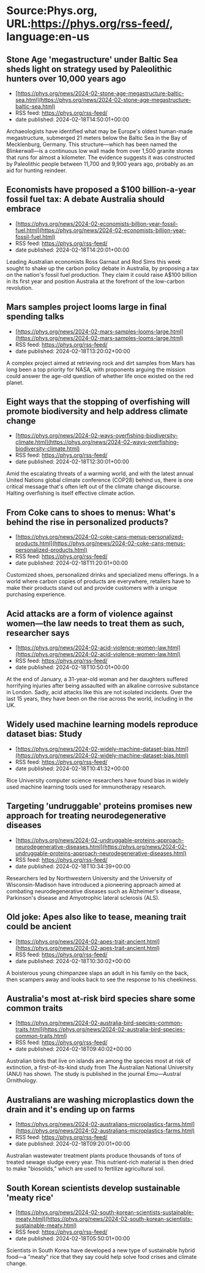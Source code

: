 # Source:Phys.org, URL:https://phys.org/rss-feed/, language:en-us

## Stone Age 'megastructure' under Baltic Sea sheds light on strategy used by Paleolithic hunters over 10,000 years ago
 - [https://phys.org/news/2024-02-stone-age-megastructure-baltic-sea.html](https://phys.org/news/2024-02-stone-age-megastructure-baltic-sea.html)
 - RSS feed: https://phys.org/rss-feed/
 - date published: 2024-02-18T14:50:01+00:00

Archaeologists have identified what may be Europe's oldest human-made megastructure, submerged 21 meters below the Baltic Sea in the Bay of Mecklenburg, Germany. This structure—which has been named the Blinkerwall—is a continuous low wall made from over 1,500 granite stones that runs for almost a kilometer. The evidence suggests it was constructed by Paleolithic people between 11,700 and 9,900 years ago, probably as an aid for hunting reindeer.

## Economists have proposed a $100 billion-a-year fossil fuel tax: A debate Australia should embrace
 - [https://phys.org/news/2024-02-economists-billion-year-fossil-fuel.html](https://phys.org/news/2024-02-economists-billion-year-fossil-fuel.html)
 - RSS feed: https://phys.org/rss-feed/
 - date published: 2024-02-18T14:20:01+00:00

Leading Australian economists Ross Garnaut and Rod Sims this week sought to shake up the carbon policy debate in Australia, by proposing a tax on the nation's fossil fuel production. They claim it could raise A$100 billion in its first year and position Australia at the forefront of the low-carbon revolution.

## Mars samples project looms large in final spending talks
 - [https://phys.org/news/2024-02-mars-samples-looms-large.html](https://phys.org/news/2024-02-mars-samples-looms-large.html)
 - RSS feed: https://phys.org/rss-feed/
 - date published: 2024-02-18T13:20:02+00:00

A complex project aimed at retrieving rock and dirt samples from Mars has long been a top priority for NASA, with proponents arguing the mission could answer the age-old question of whether life once existed on the red planet.

## Eight ways that the stopping of overfishing will promote biodiversity and help address climate change
 - [https://phys.org/news/2024-02-ways-overfishing-biodiversity-climate.html](https://phys.org/news/2024-02-ways-overfishing-biodiversity-climate.html)
 - RSS feed: https://phys.org/rss-feed/
 - date published: 2024-02-18T12:30:01+00:00

Amid the escalating threats of a warming world, and with the latest annual United Nations global climate conference (COP28) behind us, there is one critical message that's often left out of the climate change discourse. Halting overfishing is itself effective climate action.

## From Coke cans to shoes to menus: What's behind the rise in personalized products?
 - [https://phys.org/news/2024-02-coke-cans-menus-personalized-products.html](https://phys.org/news/2024-02-coke-cans-menus-personalized-products.html)
 - RSS feed: https://phys.org/rss-feed/
 - date published: 2024-02-18T11:20:01+00:00

Customized shoes, personalized drinks and specialized menu offerings. In a world where carbon copies of products are everywhere, retailers have to make their products stand out and provide customers with a unique purchasing experience.

## Acid attacks are a form of violence against women—the law needs to treat them as such, researcher says
 - [https://phys.org/news/2024-02-acid-violence-women-law.html](https://phys.org/news/2024-02-acid-violence-women-law.html)
 - RSS feed: https://phys.org/rss-feed/
 - date published: 2024-02-18T10:50:01+00:00

At the end of January, a 31-year-old woman and her daughters suffered horrifying injuries after being assaulted with an alkaline corrosive substance in London. Sadly, acid attacks like this are not isolated incidents. Over the last 15 years, they have been on the rise across the world, including in the UK.

## Widely used machine learning models reproduce dataset bias: Study
 - [https://phys.org/news/2024-02-widely-machine-dataset-bias.html](https://phys.org/news/2024-02-widely-machine-dataset-bias.html)
 - RSS feed: https://phys.org/rss-feed/
 - date published: 2024-02-18T10:41:32+00:00

Rice University computer science researchers have found bias in widely used machine learning tools used for immunotherapy research.

## Targeting 'undruggable' proteins promises new approach for treating neurodegenerative diseases
 - [https://phys.org/news/2024-02-undruggable-proteins-approach-neurodegenerative-diseases.html](https://phys.org/news/2024-02-undruggable-proteins-approach-neurodegenerative-diseases.html)
 - RSS feed: https://phys.org/rss-feed/
 - date published: 2024-02-18T10:34:39+00:00

Researchers led by Northwestern University and the University of Wisconsin-Madison have introduced a pioneering approach aimed at combating neurodegenerative diseases such as Alzheimer's disease, Parkinson's disease and Amyotrophic lateral sclerosis (ALS).

## Old joke: Apes also like to tease, meaning trait could be ancient
 - [https://phys.org/news/2024-02-apes-trait-ancient.html](https://phys.org/news/2024-02-apes-trait-ancient.html)
 - RSS feed: https://phys.org/rss-feed/
 - date published: 2024-02-18T10:30:02+00:00

A boisterous young chimpanzee slaps an adult in his family on the back, then scampers away and looks back to see the response to his cheekiness.

## Australia's most at-risk bird species share some common traits
 - [https://phys.org/news/2024-02-australia-bird-species-common-traits.html](https://phys.org/news/2024-02-australia-bird-species-common-traits.html)
 - RSS feed: https://phys.org/rss-feed/
 - date published: 2024-02-18T09:40:02+00:00

Australian birds that live on islands are among the species most at risk of extinction, a first-of-its-kind study from The Australian National University (ANU) has shown. The study is published in the journal Emu—Austral Ornithology.

## Australians are washing microplastics down the drain and it's ending up on farms
 - [https://phys.org/news/2024-02-australians-microplastics-farms.html](https://phys.org/news/2024-02-australians-microplastics-farms.html)
 - RSS feed: https://phys.org/rss-feed/
 - date published: 2024-02-18T09:20:01+00:00

Australian wastewater treatment plants produce thousands of tons of treated sewage sludge every year. This nutrient-rich material is then dried to make "biosolids," which are used to fertilize agricultural soil.

## South Korean scientists develop sustainable 'meaty rice'
 - [https://phys.org/news/2024-02-south-korean-scientists-sustainable-meaty.html](https://phys.org/news/2024-02-south-korean-scientists-sustainable-meaty.html)
 - RSS feed: https://phys.org/rss-feed/
 - date published: 2024-02-18T05:50:01+00:00

Scientists in South Korea have developed a new type of sustainable hybrid food—a "meaty" rice that they say could help solve food crises and climate change.

